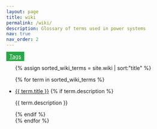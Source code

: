 ```yaml
---
layout: page
title: wiki
permalink: /wiki/
description: Glossary of terms used in power systems
nav: true
nav_order: 2
---
```


<div class="col-auto mb-3">
  <a href="/wiki-tag/" class="btn btn-sm wiki-tags-button" style="background-color: #28A745; border-color: #28A745; color: #FFFFFF; padding: 0.25rem 0.5rem; font-size: 0.875rem;">
    <i class="fas fa-filter"></i> Tags
  </a>
</div>

<ul class="wiki-list">
  {% assign sorted_wiki_terms = site.wiki | sort:"title" %}

{% for term in sorted_wiki_terms %}

<li>
<a href="{{ term.url | relative_url }}">{{ term.title }}</a>
{% if term.description %}
<p>{{ term.description }}</p>
{% endif %}
</li>
{% endfor %}

</ul>
